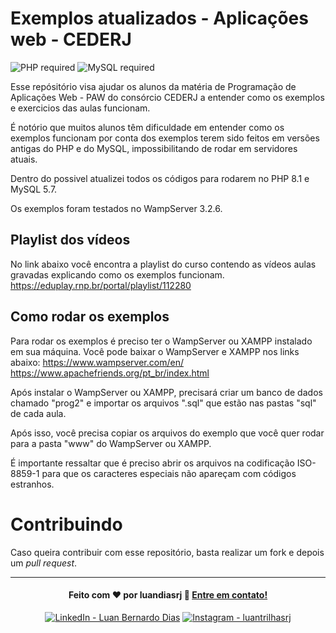 # Exemplos atualizados - Aplicações web - CEDERJ

![PHP required](https://img.shields.io/badge/PHP-^8.1-7A86B8?&logo=php&logoColor=white) ![MySQL required](https://img.shields.io/badge/MySQL-^5.7-f29221?&logo=mysql&logoColor=white) 

 Esse repósitório visa ajudar os alunos da matéria de Programação de Aplicações Web - PAW do consórcio CEDERJ a entender como os exemplos e exercicios das aulas funcionam.

 É notório que muitos alunos têm dificuldade em entender como os exemplos funcionam por conta dos exemplos terem sido feitos em versões antigas do PHP e do MySQL, impossibilitando de rodar em servidores atuais.

 Dentro do possivel atualizei todos os códigos para rodarem no PHP 8.1 e MySQL 5.7. 

Os exemplos foram testados no WampServer 3.2.6.

## Playlist dos vídeos
No link abaixo você encontra a playlist do curso contendo as vídeos aulas gravadas explicando como os exemplos funcionam.
https://eduplay.rnp.br/portal/playlist/112280

## Como rodar os exemplos
Para rodar os exemplos é preciso ter o WampServer ou XAMPP instalado em sua máquina. Você pode baixar o WampServer e XAMPP nos links abaixo:
https://www.wampserver.com/en/
https://www.apachefriends.org/pt_br/index.html

Após instalar o WampServer ou XAMPP, precisará criar um banco de dados chamado "prog2" e importar os arquivos ".sql" que estão nas pastas "sql" de cada aula.

Após isso, você precisa copiar os arquivos do exemplo que você quer rodar para a pasta "www" do WampServer ou XAMPP.

É importante ressaltar que é preciso abrir os arquivos na codificação ISO-8859-1 para que os caracteres especiais não apareçam com códigos estranhos.

# Contribuindo
Caso queira contribuir com esse repositório, basta realizar um fork e depois um _pull request_.

* * *
<h4 align="center">
  Feito com ❤️ por luandiasrj 👋️ <a href="mailto:luandias@outlook.com">Entre em contato!</a>
</h4>

<p align="center">
  
<a href="https://www.linkedin.com/in/luan-bernardo-dias">
<img src="https://img.shields.io/badge/LinkedIn-Luan_Bernardo_Dias-0e76a8?style=flat&logoColor=white&logo=linkedin" alt="LinkedIn - Luan Bernardo Dias"></a>

<a href="https://www.instagram.com/luandiasrj/">  
<img src="https://img.shields.io/badge/instagram-luantrilhasrj-%23E4405F.svg?style=flat&logo=Instagram&logoColor=white" alt="Instagram - luantrilhasrj"></a>
  
</p>